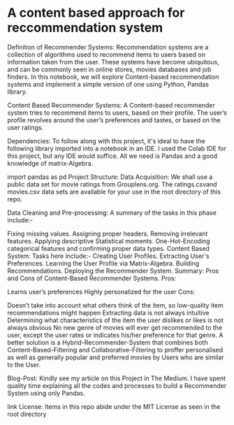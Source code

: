 # A content based approach for reccommendation system
Definition of Recommender Systems:
Recommendation systems are a collection of algorithms used to recommend items to users based on information taken from the user. These systems have become ubiquitous, and can be commonly seen in online stores, movies databases and job finders. In this notebook, we will explore Content-based recommendation systems and implement a simple version of one using Python, Pandas library.

Content Based Recommender Systems: A Content-based recommender system tries to recommend items to users, based on their profile. The user’s profile revolves around the user’s preferences and tastes, or based on the user ratings.

Dependencies:
To follow along with this project, it's ideal to have the following library imported into a notebook in an IDE. I used the Colab IDE for this project, but any IDE would suffice. All we need is Pandas and a good knowledge of matrix-Algebra.

import pandas as pd
Project Structure:
Data Acquisition: We shall use a public data set for movie ratings from Grouplens.org. The ratings.csvand movies.csv data sets are available for your use in the root directory of this repo.

Data Cleaning and Pre-processing: A summary of the tasks in this phase include:-

Fixing missing values.
Assigning proper headers.
Removing irrelevant features.
Applying descriptive Statistical moments.
One-Hot-Encoding categorical features and confirming proper data types.
Content Based System: Tasks here include:-
Creating User Profiles.
Extracting User's Preferences.
Learning the User Profile via Matrix-Algebra.
Building Recommendations.
Deploying the Recommender System.
Summary:
Pros and Cons of Content-Based Recommender Systems.
Pros:

Learns user’s preferences
Highly personalized for the user
Cons:

Doesn’t take into account what others think of the item, so low-quality item recommendations might happen
Extracting data is not always intuitive
Determining what characteristics of the item the user dislikes or likes is not always obvious
No new genre of movies will ever get recommended to the user, except the user rates or indicates his/her preference for that genre.
A better solution is a Hybrid-Recommender-System that combines both Content-Based-Filtering and Collaborative-Filtering to proffer personalised as well as generally popular and preferred movies by Users who are similar to the User.

Blog-Post:
Kindly see my article on this Project in The Medium. I have spent quality time explaining all the codes and processes to build a Recommender System using only Pandas.

link
License:
Items in this repo abide under the MIT License as seen in the root directory
